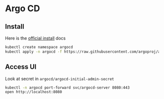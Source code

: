 # Argo CD

## Install

Here is the [official install](https://argo-cd.readthedocs.io/en/stable/getting_started/) docs

```sh
kubectl create namespace argocd
kubectl apply -n argocd -f https://raw.githubusercontent.com/argoproj/argo-cd/stable/manifests/install.yaml
```

## Access UI

Look at secret in `argocd/argocd-initial-admin-secret`

```sh
kubectl -n argocd port-forward svc/argocd-server 8080:443
open http://localhost:8080
```